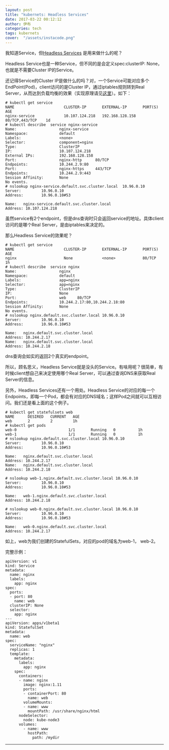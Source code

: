 ```yaml
---
layout: post
title: "kubernets: Headless Services"
date: 2017-03-22 00:12:12
author: 伊布
categories: tech
tags: kubernets
cover:  "/assets/instacode.png"
---
```


我知道Service，但[Headless Services](https://kubernetes.io/docs/user-guide/services/#headless-services) 是用来做什么的呢？

Headless Service也是一种Service，但不同的是会定义spec:clusterIP: None，也就是不需要Cluster IP的Service。


还记得Service的Cluster IP是做什么的吗？对，一个Service可能对应多个EndPoint(Pod)，client访问的是Cluster IP，通过iptables规则转到Real Server，从而达到负载均衡的效果（实现原理请见[这里](http://www.datastart.cn/tech/2017/01/20/k8s-service.html)）。如下：

```
# kubectl get service
NAME                      CLUSTER-IP       EXTERNAL-IP       PORT(S)           AGE
nginx-service             10.107.124.218   192.168.128.158   80/TCP,443/TCP    1d
# kubectl describe  service nginx-service    
Name:                   nginx-service
Namespace:              default
Labels:                 <none>
Selector:               component=nginx
Type:                   ClusterIP
IP:                     10.107.124.218
External IPs:           192.168.128.158
Port:                   nginx-http      80/TCP
Endpoints:              10.244.2.9:80
Port:                   nginx-https     443/TCP
Endpoints:              10.244.2.9:443
Session Affinity:       None
No events.
# nslookup nginx-service.default.svc.cluster.local  10.96.0.10
Server:         10.96.0.10
Address:        10.96.0.10#53

Name:   nginx-service.default.svc.cluster.local
Address: 10.107.124.218
```

虽然service有2个endpoint，但是dns查询时只会返回service的地址。具体client访问的是哪个Real Server，是由iptables来决定的。

那么Headless Service的效果呢？

```
# kubectl get service
NAME                      CLUSTER-IP       EXTERNAL-IP       PORT(S)    AGE
nginx                     None             <none>            80/TCP     1h
# kubectl describe  service nginx
Name:                   nginx
Namespace:              default
Labels:                 app=nginx
Selector:               app=nginx
Type:                   ClusterIP
IP:                     None
Port:                   web     80/TCP
Endpoints:              10.244.2.17:80,10.244.2.18:80
Session Affinity:       None
No events.
# nslookup nginx.default.svc.cluster.local 10.96.0.10
Server:         10.96.0.10
Address:        10.96.0.10#53

Name:   nginx.default.svc.cluster.local
Address: 10.244.2.17
Name:   nginx.default.svc.cluster.local
Address: 10.244.2.18
```

dns查询会如实的返回2个真实的endpoint。

所以，顾名思义，Headless Service就是没头的Service。有啥用呢？很简单，有时候client想自己来决定使用哪个Real Server，可以通过查询DNS来获取Real Server的信息。

另外，Headless Services还有一个用处。Headless Service的对应的每一个Endpoints，即每一个Pod，都会有对应的DNS域名；这样Pod之间就可以互相访问。我们还是看上面的这个例子。

```
# kubectl get statefulsets web
NAME      DESIRED   CURRENT   AGE
web       2         2         1h
# kubectl get pods
web-0                       1/1       Running   0          1h
web-1                       1/1       Running   0          1h
# nslookup nginx.default.svc.cluster.local 10.96.0.10
Server:         10.96.0.10
Address:        10.96.0.10#53

Name:   nginx.default.svc.cluster.local
Address: 10.244.2.17
Name:   nginx.default.svc.cluster.local
Address: 10.244.2.18

# nslookup web-1.nginx.default.svc.cluster.local 10.96.0.10
Server:         10.96.0.10
Address:        10.96.0.10#53

Name:   web-1.nginx.default.svc.cluster.local
Address: 10.244.2.18

# nslookup web-0.nginx.default.svc.cluster.local 10.96.0.10
Server:         10.96.0.10
Address:        10.96.0.10#53

Name:   web-0.nginx.default.svc.cluster.local
Address: 10.244.2.17
```

如上，web为我们创建的StatefulSets，对应的pod的域名为web-1， web-2。

完整示例：

```
apiVersion: v1
kind: Service
metadata:
  name: nginx
  labels:
    app: nginx
spec:
  ports:
  - port: 80
    name: web
  clusterIP: None
  selector:
    app: nginx
---
apiVersion: apps/v1beta1
kind: StatefulSet
metadata:
  name: web
spec:
  serviceName: "nginx"
  replicas: 1
  template:
    metadata:
      labels:
        app: nginx
    spec:
      containers:
      - name: nginx
        image: nginx:1.11
        ports:
        - containerPort: 80
          name: web
        volumeMounts:
        - name: www
          mountPath: /usr/share/nginx/html
      nodeSelector:
        node: kube-node3
      volumes:
        - name: www
          hostPath:
            path: /mydir

```




---

